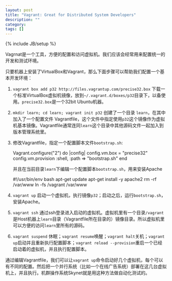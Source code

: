 ```yaml
---
layout: post
title: "Vagrant: Great for Distributed System Developers"
description: ""
category: 
tags: []
---
```

{% include JB/setup %}

Vagrnat是一个工具，方便的配置和访问虚拟机。我们应该会经常用来配置统一的开发和测试环境。

只要机器上安装了VirtualBox和Vagrant，那么下面步骤可以帮助我们配置一个基本开发环境：

  1. `vagrant box add p32 http://files.vagrantup.com/precise32.box` 下载一个标准VirtualBox虚拟机镜像，放到`~/.vagrant.d/boxes/p32`目录下，以备使用。`precise32.box`是一个32bit Ubuntu机器。

  1. `mkdir learn; cd learn; vagrant init p32` 创建了一个目录 `learn`，在其中加入了一个配置文件 Vagrantfile，这个文件中指定使用`p32`这个镜像作为虚拟机基本镜像。Vagrantfile通常连同`learn`这个目录中其他源码文件一起加入到版本管理系统里。

  1. 修改Vagrantfile，指定一个配置脚本文件`bootstrap.sh`:

        Vagrant.configure("2") do |config|
          config.vm.box = "precise32"
          config.vm.provision :shell, :path => "bootstrap.sh"
        end

      并且在当前目录`learn`下编辑一个配置脚本`bootstrap.sh`，用来安装Apache
      
        #!/usr/bin/env bash
        apt-get update
        apt-get install -y apache2
        rm -rf /var/www
        ln -fs /vagrant /var/www
        
   1. `vagrant up` 启动一个虚拟机，执行镜像`p32`；启动之后，运行`bootstrap.sh`，安装Apache。
   
   1. `vagrant ssh` 通过ssh登录进入启动的虚拟机。虚拟机里有一个目录`/vagrant`是Host机器上`learn`目录（Vagrantfile所在目录的）镜像目录。所以虚拟机里可以方便的访问`learn`里所有的源码。
   
   1. `vagrant suspend` 休眠；`vagrant resume`唤醒；`vagrant halt`关机；`vagrant up`启动并且重新执行配置脚本；`vagrant reload --provision`重启一个已经启动着的虚拟机，并且执行配置脚本。
   
   
通过编辑Vagrantfile，我们可以让`vagrant up`命令启动好几个虚拟机，每个可以有不同的配置。然后把一个并行系统（比如一个在线广告系统）部署在这几台虚拟机上，并且执行。机群操作系统Skynet就是用这种方法做自动化测试的。
